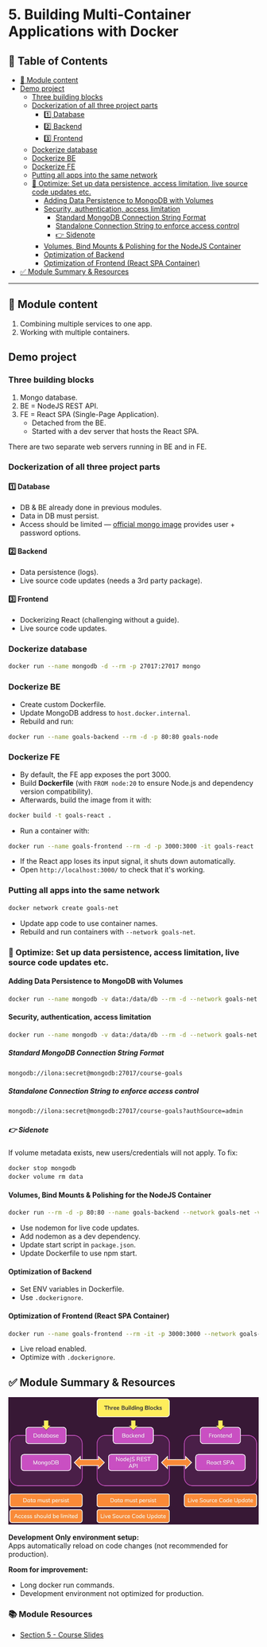 # 5. Building Multi-Container Applications with Docker
## 📁 Table of Contents
- [🧾 Module content](#-module-content)
- [Demo project](#demo-project)
  - [Three building blocks](#three-building-blocks)
  - [Dockerization of all three project parts](#dockerization-of-all-three-project-parts)
    - [1️⃣ Database](#1️⃣-database)
    - [2️⃣ Backend](#2️⃣-backend)
    - [3️⃣ Frontend](#3️⃣-frontend)
  - [Dockerize database](#dockerize-database)
  - [Dockerize BE](#dockerize-be)
  - [Dockerize FE](#dockerize-fe)
  - [Putting all apps into the same network](#putting-all-apps-into-the-same-network)
  - [🚀 Optimize: Set up data persistence, access limitation, live source code updates etc.](#-optimize-set-up-data-persistence-access-limitation-live-source-code-updates-etc)
    - [Adding Data Persistence to MongoDB with Volumes](#adding-data-persistence-to-mongodb-with-volumes)
    - [Security, authentication, access limitation](#security-authentication-access-limitation)
      - [Standard MongoDB Connection String Format](#standard-mongodb-connection-string-format)
      - [Standalone Connection String to enforce access control](#standalone-connection-string-to-enforce-access-control)
      - [👉 Sidenote](#-sidenote)
    - [Volumes, Bind Mounts & Polishing for the NodeJS Container](#volumes-bind-mounts--polishing-for-the-nodejs-container)
    - [Optimization of Backend](#optimization-of-backend)
    - [Optimization of Frontend (React SPA Container)](#optimization-of-frontend-react-spa-container)
- [✅ Module Summary & Resources](#-module-summary--resources)

---

## 🧾 Module content
1. Combining multiple services to one app.
2. Working with multiple containers.

## Demo project
### Three building blocks
1. Mongo database.
2. BE = NodeJS REST API.
3. FE = React SPA (Single-Page Application).
    - Detached from the BE.
    - Started with a dev server that hosts the React SPA.

There are two separate web servers running in BE and in FE.

### Dockerization of all three project parts
#### 1️⃣ Database
- DB & BE already done in previous modules.
- Data in DB must persist.
- Access should be limited — [official mongo image](https://hub.docker.com/_/mongo/) provides user + password options.

#### 2️⃣ Backend
- Data persistence (logs).
- Live source code updates (needs a 3rd party package).

#### 3️⃣ Frontend
- Dockerizing React (challenging without a guide).
- Live source code updates.

### Dockerize database
```bash
docker run --name mongodb -d --rm -p 27017:27017 mongo
```

### Dockerize BE
- Create custom Dockerfile.
- Update MongoDB address to `host.docker.internal`.
- Rebuild and run:
```bash
docker run --name goals-backend --rm -d -p 80:80 goals-node
```

### Dockerize FE
- By default, the FE app exposes the port 3000.
- Build **Dockerfile** (with `FROM node:20` to ensure Node.js and dependency version compatibility).
- Afterwards, build the image from it with:
```bash
docker build -t goals-react .
```
- Run a container with:
```bash
docker run --name goals-frontend --rm -d -p 3000:3000 -it goals-react
```
- If the React app loses its input signal, it shuts down automatically.
- Open `http://localhost:3000/` to check that it's working.

### Putting all apps into the same network
```bash
docker network create goals-net
```
- Update app code to use container names.
- Rebuild and run containers with `--network goals-net`.

### 🚀 Optimize: Set up data persistence, access limitation, live source code updates etc.
#### Adding Data Persistence to MongoDB with Volumes
```bash
docker run --name mongodb -v data:/data/db --rm -d --network goals-net mongo
```

#### Security, authentication, access limitation
```bash
docker run --name mongodb -v data:/data/db --rm -d --network goals-net -e MONGO_INITDB_ROOT_USERNAME=ilona -e MONGO_INITDB_ROOT_PASSWORD=secret mongo
```

##### Standard MongoDB Connection String Format
```bash
mongodb://ilona:secret@mongodb:27017/course-goals
```

##### Standalone Connection String to enforce access control
```bash
mongodb://ilona:secret@mongodb:27017/course-goals?authSource=admin
```

##### 👉 Sidenote
If volume metadata exists, new users/credentials will not apply. To fix:
```bash
docker stop mongodb
docker volume rm data
```

#### Volumes, Bind Mounts & Polishing for the NodeJS Container
```bash
docker run --rm -d -p 80:80 --name goals-backend --network goals-net -v /root/docker-and-k8s/multi-container-apps/backend:/app -v logs:/app/logs -v /app/node_modules goals-node
```
- Use nodemon for live code updates.
- Add nodemon as a dev dependency.
- Update start script in `package.json`.
- Update Dockerfile to use npm start.

#### Optimization of Backend
- Set ENV variables in Dockerfile.
- Use `.dockerignore`.

#### Optimization of Frontend (React SPA Container)
```bash
docker run --name goals-frontend --rm -it -p 3000:3000 --network goals-net -v /root/docker-and-k8s/multi-container-apps/frontend/src:/app/src goals-react
```
- Live reload enabled.
- Optimize with `.dockerignore`.

## ✅ Module Summary & Resources
![Module Summary](/resources/images/20250430111319.png)

**Development Only environment setup:**  
Apps automatically reload on code changes (not recommended for production).

**Room for improvement:**  
- Long docker run commands.
- Development environment not optimized for production.

### 📚 Module Resources
- [Section 5 - Course Slides](https://ilxnah.github.io/docker-and-k8s/resources/slides-multi-container.pdf)